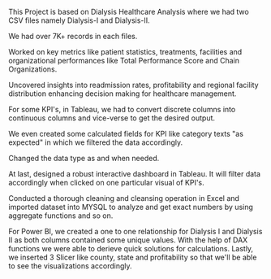 This Project is based on Dialysis Healthcare Analysis where we had two CSV files namely Dialysis-I and Dialysis-II.

We had over 7K+ records in each files.

Worked on key metrics like patient statistics, treatments, facilities and organizational performances like Total Performance Score and Chain Organizations. 

Uncovered insights into readmission rates, profitability and regional facility distribution enhancing decision making for healthcare management.

For some KPI's, in Tableau, we had to convert discrete columns into continuous columns and vice-verse to get the desired output.

We even created some calculated fields for KPI like category texts "as expected" in which we filtered the data accordingly.

Changed the data type as and when needed.

At last, designed a robust interactive dashboard in Tableau. It will filter data accordingly when clicked on one particular visual of KPI's.

Conducted a thorough cleaning and cleansing operation in Excel and imported dataset into MYSQL to analyze and get exact numbers by using aggregate functions and so on.

For Power BI, we created a one to one relationship for Dialysis I and Dialysis II as both columns contained some unique values. With the help of DAX functions we were able to derieve quick solutions for calculations. Lastly, we inserted 3 Slicer like county, state and profitability so that we'll be able to see the visualizations accordingly.
